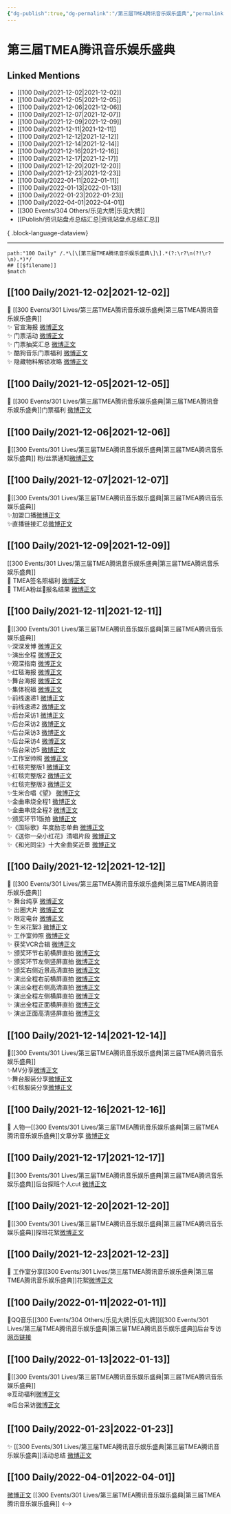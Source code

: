 ```yaml
---
{"dg-publish":true,"dg-permalink":"/第三届TMEA腾讯音乐娱乐盛典","permalink":"/第三届TMEA腾讯音乐娱乐盛典/","title":"2021 TMEA","tags":[null],"created":"2022-11-17T21:54:55.000+08:00","updated":"2023-04-10T16:30:38.000+08:00"}
---
```


# 第三届TMEA腾讯音乐娱乐盛典

## Linked Mentions
- [[100 Daily/2021-12-02\|2021-12-02]]
- [[100 Daily/2021-12-05\|2021-12-05]]
- [[100 Daily/2021-12-06\|2021-12-06]]
- [[100 Daily/2021-12-07\|2021-12-07]]
- [[100 Daily/2021-12-09\|2021-12-09]]
- [[100 Daily/2021-12-11\|2021-12-11]]
- [[100 Daily/2021-12-12\|2021-12-12]]
- [[100 Daily/2021-12-14\|2021-12-14]]
- [[100 Daily/2021-12-16\|2021-12-16]]
- [[100 Daily/2021-12-17\|2021-12-17]]
- [[100 Daily/2021-12-20\|2021-12-20]]
- [[100 Daily/2021-12-23\|2021-12-23]]
- [[100 Daily/2022-01-11\|2022-01-11]]
- [[100 Daily/2022-01-13\|2022-01-13]]
- [[100 Daily/2022-01-23\|2022-01-23]]
- [[100 Daily/2022-04-01\|2022-04-01]]
- [[300 Events/304 Others/乐见大牌\|乐见大牌]]
- [[Publish/资讯站盘点总结汇总\|资讯站盘点总结汇总]]

{ .block-language-dataview}

---

```expander
path:"100 Daily" /.*\[\[第三届TMEA腾讯音乐娱乐盛典\]\].*(?:\r?\n(?!\r?\n).*)*/
## [[$filename]]
$match
```
## [[100 Daily/2021-12-02\|2021-12-02]]
💫 [[300 Events/301 Lives/第三届TMEA腾讯音乐娱乐盛典\|第三届TMEA腾讯音乐娱乐盛典]]  
✨ 官宣海报 [微博正文](https://m.weibo.cn/6466290670/4709929179154501)  
✨ 门票活动 [微博正文](https://m.weibo.cn/6466290670/4709984959729017)  
✨ 门票抽奖汇总 [微博正文](https://m.weibo.cn/6466290670/4709960544158627)  
✨ 酷狗音乐门票福利 [微博正文](https://m.weibo.cn/6466290670/4709937965698967)  
✨ 隐藏物料解锁攻略 [微博正文](https://m.weibo.cn/6466290670/4709982308664407)
## [[100 Daily/2021-12-05\|2021-12-05]]
💫 [[300 Events/301 Lives/第三届TMEA腾讯音乐娱乐盛典\|第三届TMEA腾讯音乐娱乐盛典]]门票福利 [微博正文](https://weibo.com/detail/4711096281727488)
## [[100 Daily/2021-12-06\|2021-12-06]]
🌸[[300 Events/301 Lives/第三届TMEA腾讯音乐娱乐盛典\|第三届TMEA腾讯音乐娱乐盛典]] 粉/丝票通知[微博正文](https://m.weibo.cn/6466290670/4711511862021930)
## [[100 Daily/2021-12-07\|2021-12-07]]
🌸[[300 Events/301 Lives/第三届TMEA腾讯音乐娱乐盛典\|第三届TMEA腾讯音乐娱乐盛典]]  
✨加盟口播[微博正文](https://m.weibo.cn/6466290670/4711793300079003)  
✨直播链接汇总[微博正文](https://m.weibo.cn/6466290670/4711751427558563)
## [[100 Daily/2021-12-09\|2021-12-09]]
[[300 Events/301 Lives/第三届TMEA腾讯音乐娱乐盛典\|第三届TMEA腾讯音乐娱乐盛典]]  
💫 TMEA签名照福利 [微博正文](https://m.weibo.cn/6466290670/4712577974928806)  
💫 TMEA粉丝🎫报名结果 [微博正文](https://m.weibo.cn/6466290670/4712407265708840)
## [[100 Daily/2021-12-11\|2021-12-11]]
🌟[[300 Events/301 Lives/第三届TMEA腾讯音乐娱乐盛典\|第三届TMEA腾讯音乐娱乐盛典]]  
✨深深发博 [微博正文](https://m.weibo.cn/6466290670/4713380381723521)  
✨演出全程 [微博正文](https://m.weibo.cn/6466290670/4713391488240397)  
✨观深指南 [微博正文](https://m.weibo.cn/6466290670/4713219308126643)  
✨红毯海报 [微博正文](https://m.weibo.cn/6466290670/4713266272799361)  
✨舞台海报 [微博正文](https://m.weibo.cn/6466290670/4713342654744564)  
✨集体祝福 [微博正文](https://m.weibo.cn/6466290670/4713310841471269)  
✨前线速递1 [微博正文](https://m.weibo.cn/6466290670/4713309984786860)  
✨前线速递2 [微博正文](https://m.weibo.cn/6466290670/4713310505405473)  
✨后台采访1 [微博正文](https://m.weibo.cn/6466290670/4713334223410375)  
✨后台采访2 [微博正文](https://m.weibo.cn/6466290670/4713337536910956)  
✨后台采访3 [微博正文](https://m.weibo.cn/6466290670/4713338619041706)  
✨后台采访4 [微博正文](https://m.weibo.cn/6466290670/4713359008600025)  
✨后台采访5 [微博正文](https://m.weibo.cn/6466290670/4713334017885124)  
✨工作室帅照 [微博正文](https://m.weibo.cn/6466290670/4713393435444541)  
✨红毯完整版1 [微博正文](https://m.weibo.cn/6466290670/4713253517395606)  
✨红毯完整版2 [微博正文](https://m.weibo.cn/6466290670/4713254188483328)  
✨红毯完整版3 [微博正文](https://m.weibo.cn/6466290670/4713255387530483)  
✨生米合唱《望》 [微博正文](https://m.weibo.cn/6466290670/4713311310446801)  
✨金曲串烧全程1 [微博正文](https://m.weibo.cn/6466290670/4713329413064332)  
✨金曲串烧全程2 [微博正文](https://m.weibo.cn/6466290670/4713331862013265)  
✨颁奖环节1饭拍 [微博正文](https://m.weibo.cn/6466290670/4713360707030087)  
✨《国际歌》年度励志单曲 [微博正文](https://m.weibo.cn/6466290670/4713309393652392)  
✨《送你一朵小红花》清唱片段 [微博正文](https://m.weibo.cn/6466290670/4713335616177774)  
✨《和光同尘》十大金曲奖近景 [微博正文](https://m.weibo.cn/6466290670/4713361298690229)
## [[100 Daily/2021-12-12\|2021-12-12]]
💫 [[300 Events/301 Lives/第三届TMEA腾讯音乐娱乐盛典\|第三届TMEA腾讯音乐娱乐盛典]]  
✨ 舞台纯享 [微博正文](https://m.weibo.cn/6466290670/4713651812176969)  
✨ 出圈大片 [微博正文](https://m.weibo.cn/6466290670/4713682422204662)  
✨ 限定电台 [微博正文](https://m.weibo.cn/6466290670/4713613392873497)  
✨ 生米花絮3 [微博正文](https://m.weibo.cn/6466290670/4713702781357116)  
✨ 工作室帅照 [微博正文](https://m.weibo.cn/6466290670/4713722419872130)  
✨ 获奖VCR合辑 [微博正文](https://m.weibo.cn/6466290670/4713564063401971)  
✨ 颁奖环节右前横屏直拍 [微博正文](https://m.weibo.cn/6466290670/4713702529700078)  
✨ 颁奖环节左侧竖屏直拍 [微博正文](https://m.weibo.cn/6466290670/4713573417223934)  
✨ 颁奖右侧近景高清直拍 [微博正文](https://m.weibo.cn/6466290670/4713572951658241)  
✨ 演出全程右前横屏直拍 [微博正文](https://m.weibo.cn/6466290670/4713702135957964)  
✨ 演出全程右侧高清直拍 [微博正文](https://m.weibo.cn/6466290670/4713573350375891)  
✨ 演出全程左侧横屏直拍 [微博正文](https://m.weibo.cn/6466290670/4713573894586399)  
✨ 演出全程正面横屏直拍 [微博正文](https://m.weibo.cn/6466290670/4713572829496299)  
✨ 演出正面高清竖屏直拍 [微博正文](https://m.weibo.cn/6466290670/4713702270702851)
## [[100 Daily/2021-12-14\|2021-12-14]]
🌸[[300 Events/301 Lives/第三届TMEA腾讯音乐娱乐盛典\|第三届TMEA腾讯音乐娱乐盛典]]  
✨MV分享[微博正文](https://m.weibo.cn/6466290670/4714347232756571)  
✨舞台服装分享[微博正文](https://m.weibo.cn/6466290670/4714254153024722)  
✨红毯服装分享[微博正文](https://m.weibo.cn/6466290670/4714252512790108)
## [[100 Daily/2021-12-16\|2021-12-16]]
💫 人物—[[300 Events/301 Lives/第三届TMEA腾讯音乐娱乐盛典\|第三届TMEA腾讯音乐娱乐盛典]]文章分享 [微博正文](https://m.weibo.cn/6466290670/4715142283528583)
## [[100 Daily/2021-12-17\|2021-12-17]]
🌟[[300 Events/301 Lives/第三届TMEA腾讯音乐娱乐盛典\|第三届TMEA腾讯音乐娱乐盛典]]后台探班个人cut [微博正文](https://m.weibo.cn/6466290670/4715449855774405)
## [[100 Daily/2021-12-20\|2021-12-20]]
🐧[[300 Events/301 Lives/第三届TMEA腾讯音乐娱乐盛典\|第三届TMEA腾讯音乐娱乐盛典]]探班花絮[微博正文](https://m.weibo.cn/6466290670/4716531970473990)
## [[100 Daily/2021-12-23\|2021-12-23]]
🌟 工作室分享[[300 Events/301 Lives/第三届TMEA腾讯音乐娱乐盛典\|第三届TMEA腾讯音乐娱乐盛典]]花絮[微博正文](https://m.weibo.cn/6466290670/4717698883785860)
## [[100 Daily/2022-01-11\|2022-01-11]]
🌟QQ音乐[[300 Events/304 Others/乐见大牌\|乐见大牌]][[300 Events/301 Lives/第三届TMEA腾讯音乐娱乐盛典\|第三届TMEA腾讯音乐娱乐盛典]]后台专访[网页链接](https://t.cn/A6JG3kq87)
## [[100 Daily/2022-01-13\|2022-01-13]]
🌟[[300 Events/301 Lives/第三届TMEA腾讯音乐娱乐盛典\|第三届TMEA腾讯音乐娱乐盛典]]  
❄️互动福利[微博正文](https://m.weibo.cn/6466290670/4725207194931008)  
❄️后台采访[微博正文](https://m.weibo.cn/6466290670/4725248308020712)
## [[100 Daily/2022-01-23\|2022-01-23]]
✨ [[300 Events/301 Lives/第三届TMEA腾讯音乐娱乐盛典\|第三届TMEA腾讯音乐娱乐盛典]]活动总结 [微博正文](https://m.weibo.cn/6466290670/4728730259556463)
## [[100 Daily/2022-04-01\|2022-04-01]]
[微博正文](https://m.weibo.cn/6464427183/4753499777140116) [[300 Events/301 Lives/第三届TMEA腾讯音乐娱乐盛典\|第三届TMEA腾讯音乐娱乐盛典]]
<-->
